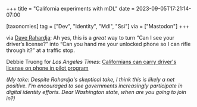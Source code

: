 +++
title = "California experiments with mDL"
date = 2023-09-05T17:21:14-07:00

[taxonomies]
tag = ["Dev", "Identity", "Mdl", "Ssi"]
via = ["Mastodon"]
+++

via [Dave Rahardja](https://sfba.social/@drahardja/111010242239703832): Ah yes, this is a *great* way to turn “Can I see your driver’s license?” into “Can you hand me your unlocked phone so I can rifle through it?” at a traffic stop.

<!-- more -->

Debbie Truong for _Los Angeles Times_: [Californians can carry driver's license on phone in pilot program](https://www.latimes.com/california/story/2023-09-03/californians-can-now-carry-drivers-licenses-on-their-phone-as-part-of-pilot-program)

_(My take: Despite Rahardja's skeptical take, I think this is likely a net positive. I'm encouraged to see governments increasingly participate in digital identity efforts. Dear Washington state, when are you going to join in?)_
